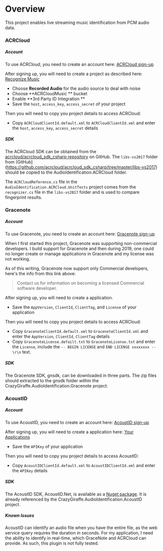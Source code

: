 # Overview
This project enables live streaming music identification from PCM audio data.

### ACRCloud
##### Account
To use ACRCloud, you need to create an account here: [ACRCloud sign-up](https://console.acrcloud.com/signup)

After signing up, you will need to create a project as described here: [Recognize Music](https://docs.acrcloud.com/docs/acrcloud/tutorials/identify-music-by-sound/)
- Choose **Recorded Audio** for the audio source to deal with noise
- Choose **ACRCloudMusic ** bucket
- Enable **3rd Party ID Integration **
- Save the `host`, `access_key`, `access_secret` of your project

Then you will need to copy you project details to access ACRCloud:
- Copy `ACRCloudClientId.default.xml` to `ACRCloudClientId.xml` and enter the `host`, `access_key`, `access_secret` details

##### SDK
The ACRCloud SDK can be obtained from the [acrcloud/acrcloud_sdk_csharp repository](https://github.com/acrcloud/acrcloud_sdk_csharp#functions) on GitHub.
The `libs-vs2017` folder from (GitHub](https://github.com/acrcloud/acrcloud_sdk_csharp/tree/master/libs-vs2017) should be copied to the
AudioIdentification.ACRCloud folder. 

The `ACRCloudReference.cs` file in the `AudioIdentification.ACRCloud.UnitTests` project comes
from the `recognizer.cs` file in the `libs-vs2017` folder and is used to compare fingerprint results.

### Gracenote
##### Account
To use Gracenote, you need to create an account here: [Gracenote sign-up](https://www.gracenote.com/dev-zone/)

When I first started this project, Gracenote was supporting non-commercial developers. I build support for Gracenote
and then during 2019, one could no longer create or manage applications in Gracenote and my license was not working.

As of this writing, Gracenote now support only Commercial developers, here's the info from this link above:
> Contact us for information on becoming a licensed Commercial software developer.

After signing up, you will need to create a application.
- Save the `AppVersion`, `ClientId`, `ClientTag`, and `License` of your application

Then you will need to copy you project details to access ACRCloud:
- Copy `GracenoteClientId.default.xml` to `GracenoteClientId.xml` and enter the `AppVersion`, `ClientId`, `ClientTag` details
- Copy `GracenoteLicense.defailt.txt` to `GracenoteLicense.txt` and enter the `License`, include the `-- BEGIN LICENSE` and `END LICENSE xxxxxxxx --\r\n` text.

##### SDK
The Gracenote SDK, gnsdk, can be downloaded in three parts. The zip files should extracted to the gnsdk
folder within the CrazyGiraffe.AudioIdentification.Gracenote project.

### AcoustID
##### Account
To use AcoustID, you need to create an account here: [AcoustID sign-up](https://acoustid.org/)

After signing up, you will need to create a application here: [Your Applications](https://acoustid.org/my-applications)
- Save the `APIKey` of your application

Then you will need to copy you project details to access AcoustID:
- Copy `AcoustIDClientId.default.xml` to `AcoustIDClientId.xml` and enter the `APIKey` details

##### SDK
The AcoustID SDK, AcoustID.Net, is available as a [Nuget package](https://www.nuget.org/packages/AcoustID.NET/). It is already
referenced by the CrazyGiraffe.AudioIdentification.AcoustID project.

##### Known Issues
AcoustID can identify an audio file when you have the entire file, as the web service query requires the duration
in seconds. For my application, I need the ability to identify in real-time, which GraceNote and ACRCloud can provide.
As such, this plugin is not fully tested.
